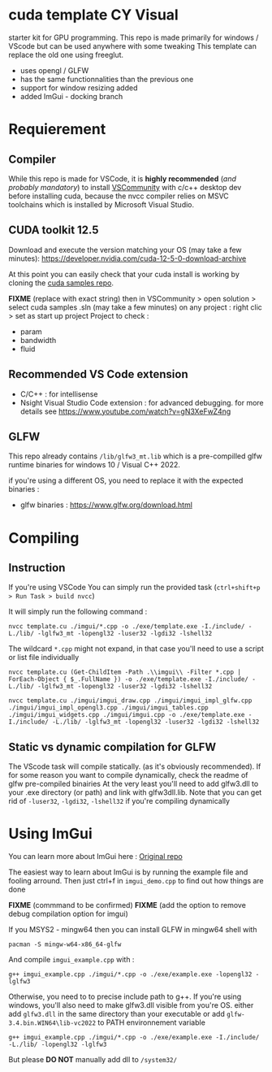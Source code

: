 # cuda template CY Visual
 
starter kit for GPU programming. This repo is made primarily for windows / VScode but can be used anywhere with some tweaking
This template can replace the old one using freeglut.
- uses opengl / GLFW
- has the same functionnalities than the previous one
- support for window resizing added
- added ImGui - docking branch 

# Requierement

## Compiler

While this repo is made for VSCode, it is **highly recommended** (*and probably mandatory*) to install [VSCommunity](https://visualstudio.microsoft.com/fr/vs/community/)  with c/c++ desktop dev before installing cuda, because the nvcc compiler relies on MSVC toolchains which is installed by Microsoft Visual Studio.

## CUDA toolkit 12.5

Download and execute the version matching your OS (may take a few minutes):
https://developer.nvidia.com/cuda-12-5-0-download-archive

At this point you can easily check that your cuda install is working by cloning the [cuda samples repo](https://github.com/NVIDIA/cuda-samples). 

**FIXME** (replace with exact string)
then in VSCommunity > open solution > select cuda samples .sln (may take a few minutes)
on any project : right clic > set as start up project
Project to check :
- param
- bandwidth
- fluid


## Recommended VS Code extension

- C/C++ : for intellisense
- Nsight Visual Studio Code extension : for advanced debugging. for more details see https://www.youtube.com/watch?v=gN3XeFwZ4ng


## GLFW 

This repo already contains `/lib/glfw3_mt.lib` which is a pre-compilled glfw runtime binaries for windows 10  / Visual C++ 2022.

if you're using a different OS, you need to replace it with the expected binaries :
- glfw binaries : https://www.glfw.org/download.html


# Compiling

## Instruction

If you're using VSCode You can simply run the provided task (`ctrl+shift+p > Run Task > build nvcc`)

It will simply run the following command :
```shell
nvcc template.cu ./imgui/*.cpp -o ./exe/template.exe -I./include/ -L./lib/ -lglfw3_mt -lopengl32 -luser32 -lgdi32 -lshell32
```
The wildcard `*.cpp` might not expand, in that case you'll need to use a script or list file individually
```shell
nvcc template.cu (Get-ChildItem -Path .\\imgui\\ -Filter *.cpp | ForEach-Object { $_.FullName }) -o ./exe/template.exe -I./include/ -L./lib/ -lglfw3_mt -lopengl32 -luser32 -lgdi32 -lshell32
```
```shell
nvcc template.cu ./imgui/imgui_draw.cpp ./imgui/imgui_impl_glfw.cpp ./imgui/imgui_impl_opengl3.cpp ./imgui/imgui_tables.cpp ./imgui/imgui_widgets.cpp ./imgui/imgui.cpp -o ./exe/template.exe -I./include/ -L./lib/ -lglfw3_mt -lopengl32 -luser32 -lgdi32 -lshell32
```

## Static vs dynamic compilation for GLFW

The VScode task will compile statically. (as it's obviously recommended).
If for some reason you want to compile dynamically, check the readme of glfw pre-compiled binairies
At the very least you'll need to add glfw3.dll to your .exe directory (or path) and link with glfw3dll.lib. Note that you can get rid of `-luser32`, `-lgdi32`, `-lshell32` if you're compiling dynamically


# Using ImGui

You can learn more about ImGui here : [Original repo](https://github.com/ocornut/imgui)

The easiest way to learn about ImGui is by running the example file and fooling arround. Then just ctrl+f in `imgui_demo.cpp` to find out how things are done

**FIXME** (commmand to be confirmed)
**FIXME** (add the option to remove debug compilation option for imgui)

If you MSYS2 - mingw64 then you can install GLFW in mingw64 shell with 
```shell
pacman -S mingw-w64-x86_64-glfw
```

And compile `imgui_example.cpp` with :
```shell
g++ imgui_example.cpp ./imgui/*.cpp -o ./exe/example.exe -lopengl32 -lglfw3
```

Otherwise, you need to to precise include path to g++.
If you're using windows, you'll also need to make glfw3.dll visible from you're OS. either add `glfw3.dll` in the same directory than your executable or add `glfw-3.4.bin.WIN64\lib-vc2022` to PATH environnement variable
```shell
g++ imgui_example.cpp ./imgui/*.cpp -o ./exe/example.exe -I./include/ -L./lib/ -lopengl32 -lglfw3
```

But please **DO NOT** manually add dll to `/system32/`
